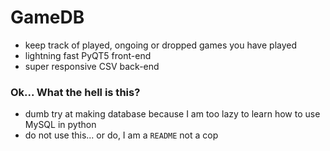 # GameDB

- keep track of played, ongoing or dropped games you have played
- lightning fast PyQT5 front-end
- super responsive CSV back-end

### Ok... What the hell is this?

- dumb try at making database because I am too lazy to learn how to use MySQL in python
- do not use this... or do, I am a ```README``` not a cop